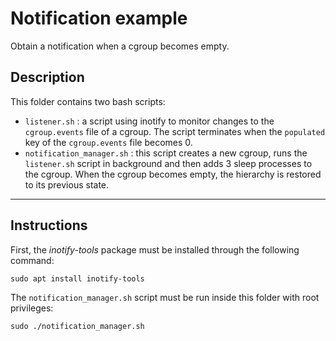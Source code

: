 # Notification example

Obtain a notification when a cgroup becomes empty.

## Description
This folder contains two bash scripts:
- `listener.sh` : a script using inotify to monitor changes to the `cgroup.events` file of a cgroup. The script terminates when the `populated` key of the `cgroup.events` file becomes 0.
- `notification_manager.sh` : this script creates a new cgroup, runs the `listener.sh` script in background and then adds 3 sleep processes to the cgroup. When the cgroup becomes empty, the hierarchy is restored to its previous state.

---

## Instructions

First, the <em>inotify-tools</em> package must be installed through the following command:
```
sudo apt install inotify-tools
```

The `notification_manager.sh` script must be run inside this folder with root privileges:
```
sudo ./notification_manager.sh
``` 